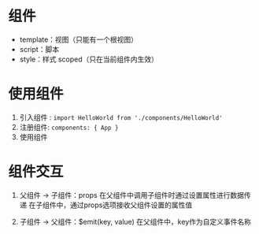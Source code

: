 # 组件
- template：视图（只能有一个根视图）
- script：脚本
- style：样式 scoped（只在当前组件内生效）

# 使用组件
1. 引入组件 :
`import HelloWorld from './components/HelloWorld'`
2. 注册组件:
`components: { App }`
3. 使用组件
<template>
  <div id="app">
    <img src="./assets/logo.png">
    <HelloWorld />
    <HelloWorld />
    <HelloWorld />
  </div>
</template>

# 组件交互
1. 父组件 -> 子组件：props 
   在父组件中调用子组件时通过设置属性进行数据传递
   在子组件中，通过props选项接收父组件设置的属性值

2. 子组件 -> 父组件：$emit(key, value)
   在父组件中，key作为自定义事件名称
   
    